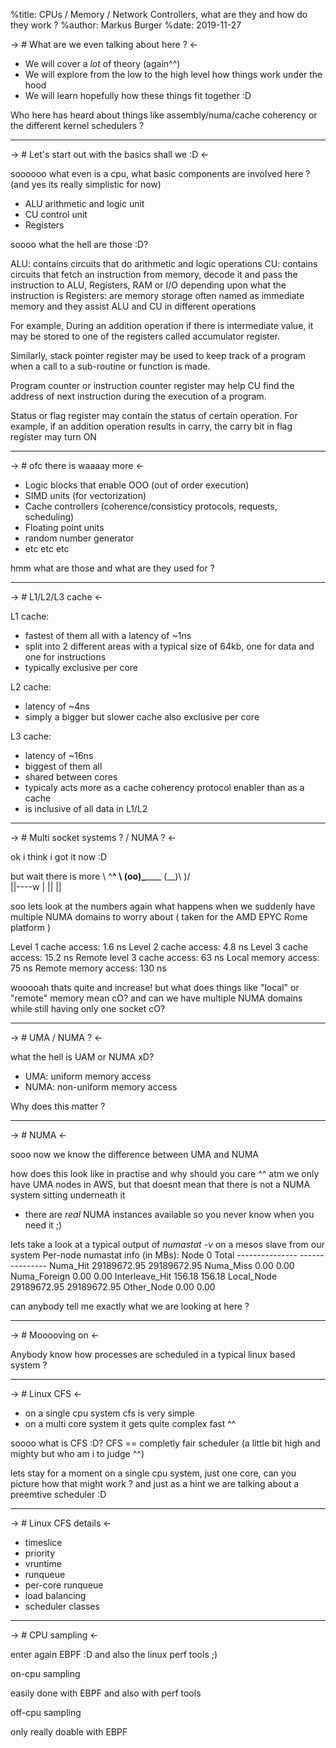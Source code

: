 %title: CPUs / Memory / Network Controllers, what are they and how do they work ?
%author: Markus Burger
%date: 2019-11-27

-> # What are we even talking about here ? <-

* We will cover a *lot* of theory (again^^)
* We will explore from the low to the high level how things work under the hood
* We will learn hopefully how these things fit together :D


Who here has heard about things like assembly/numa/cache coherency or the different kernel schedulers ?

--------------------------------------------------
-> # Let's start out with the basics shall we :D <-

soooooo what even is a cpu, what basic components are involved here ? (and yes its really simplistic for now)

* ALU arithmetic and logic unit
* CU control unit
* Registers

soooo what the hell are those :D?

ALU: contains circuits that do arithmetic and logic operations
CU: contains circuits that fetch an instruction from memory, decode it and pass the instruction to ALU, Registers, RAM or I/O depending upon what the instruction is
Registers: are memory storage often named as immediate memory and they assist ALU and CU in different operations

For example, During an addition operation if there is intermediate value, it may be stored to one of the registers called accumulator register.

Similarly, stack pointer register may be used to keep track of a program when a call to a sub-routine or function is made.

Program counter or instruction counter register may help CU find the address of next instruction during the execution of a program.

Status or flag register may contain the status of certain operation. For example, if an addition operation results in carry, the carry bit in flag register may turn ON

--------------------------------------------------
-> # ofc there is waaaay more <-

* Logic blocks that enable OOO (out of order execution)
* SIMD units (for vectorization)
* Cache controllers (coherence/consisticy protocols, requests, scheduling)
* Floating point units
* random number generator
* etc etc etc

hmm what are those and what are they used for ?

--------------------------------------------------
-> # L1/L2/L3 cache <-

L1 cache:
* fastest of them all with a latency of ~1ns
* split into 2 different areas with a typical size of 64kb, one for data and one for instructions
* typically exclusive per core

L2 cache:
* latency of ~4ns
* simply a bigger but slower cache also exclusive per core

L3 cache:
* latency of ~16ns
* biggest of them all
* shared between cores
* typicaly acts more as a cache coherency protocol enabler than as a cache
* is inclusive of all data in L1/L2

--------------------------------------------------
-> # Multi socket systems ? / NUMA ? <-

ok i think i got it now :D

but wait there is more
        \\   ^__^
         \\  (oo)\_______
            (__)\       )\/\
                ||----w |
                ||     ||


soo lets look at the numbers again what happens when we suddenly have multiple NUMA domains to worry about
( taken for the AMD EPYC Rome platform )

Level 1 cache access: 1.6 ns
Level 2 cache access: 4.8 ns
Level 3 cache access: 15.2 ns
Remote level 3 cache access: 63 ns
Local memory access: 75 ns
Remote memory access: 130 ns

wooooah thats quite and increase!
but what does things like "local" or "remote" memory mean cO?
and can we have multiple NUMA domains while still having only one socket cO?

--------------------------------------------------
-> # UMA / NUMA ? <-

what the hell is UAM or NUMA xD?

* UMA: uniform memory access
* NUMA: non-uniform memory access

Why does this matter ?

--------------------------------------------------
-> # NUMA <-

sooo now we know the difference between UMA and NUMA

how does this look like in practise and why should you care ^^
atm we only have UMA nodes in AWS, but that doesnt mean that there is not a NUMA system sitting underneath it
+ there are *real* NUMA instances available so you never know when you need it ;)


lets take a look at a typical output of *numastat -v* on a mesos slave from our system
Per-node numastat info (in MBs):
                          Node 0           Total
                 --------------- ---------------
Numa_Hit             29189672.95     29189672.95
Numa_Miss                   0.00            0.00
Numa_Foreign                0.00            0.00
Interleave_Hit            156.18          156.18
Local_Node           29189672.95     29189672.95
Other_Node                  0.00            0.00

can anybody tell me exactly what we are looking at here ?

--------------------------------------------------
-> # Mooooving on <-

Anybody know how processes are scheduled in a typical linux based system ?

--------------------------------------------------
-> # Linux CFS <-

* on a single cpu system cfs is very simple
* on a multi core system it gets quite complex fast ^^

soooo what is CFS :D?
CFS == completly fair scheduler (a little bit high and mighty but who am i to judge ^^)

lets stay for a moment on a single cpu system, just one core, can you picture how that might work ?
and just as a hint we are talking about a preemtive scheduler :D



--------------------------------------------------
-> # Linux CFS details <-

* timeslice
* priority
* vruntime
* runqueue
* per-core runqueue
* load balancing
* scheduler classes

--------------------------------------------------
-> # CPU sampling <-

enter again EBPF :D and also the linux perf tools ;)

on-cpu sampling

easily done with EBPF and also with perf tools

off-cpu sampling

only really doable with EBPF
